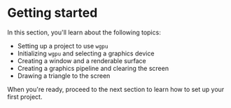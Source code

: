 # Getting started

In this section, you'll learn about the following topics:
- Setting up a project to use `wgpu`
- Initializing `wgpu` and selecting a graphics device
- Creating a window and a renderable surface
- Creating a graphics pipeline and clearing the screen
- Drawing a triangle to the screen

When you're ready, proceed to the next section to learn how to set up your first project.
